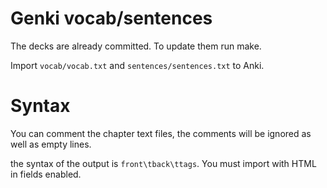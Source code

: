 # Genki vocab/sentences

The decks are already committed. To update them run make.

Import `vocab/vocab.txt` and `sentences/sentences.txt` to Anki.

# Syntax

You can comment the chapter text files, the comments will be ignored as well as empty lines.

the syntax of the output is `front\tback\ttags`. You must import with HTML in fields enabled.
